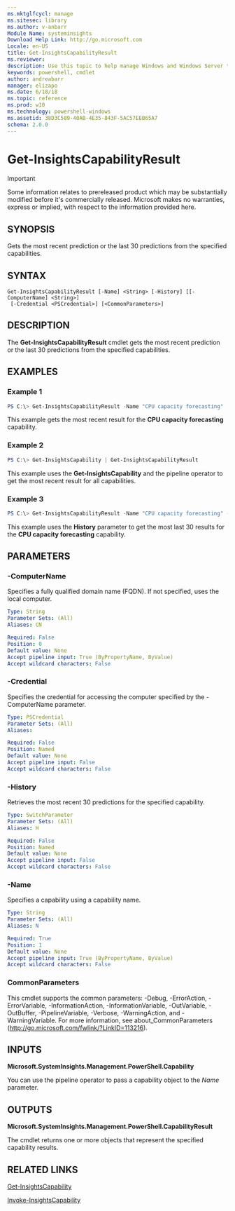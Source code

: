 ```yaml
---
ms.mktglfcycl: manage
ms.sitesec: library
ms.author: v-anbarr
Module Name: systeminsights
Download Help Link: http://go.microsoft.com
Locale: en-US
title: Get-InsightsCapabilityResult
ms.reviewer:
description: Use this topic to help manage Windows and Windows Server technologies with Windows PowerShell.
keywords: powershell, cmdlet
author: andreabarr
manager: elizapo
ms.date: 6/18/18
ms.topic: reference
ms.prod: w10
ms.technology: powershell-windows
ms.assetid: 38D3C589-40AB-4E35-843F-5AC57EEB65A7
schema: 2.0.0
---
```


# Get-InsightsCapabilityResult

>[!IMPORTANT]
>Some information relates to prereleased product which may be substantially modified before it's commercially released. Microsoft makes no warranties, express or implied, with respect to the information provided here.

## SYNOPSIS
Gets the most recent prediction or the last 30 predictions from the specified capabilities.

## SYNTAX

```
Get-InsightsCapabilityResult [-Name] <String> [-History] [[-ComputerName] <String>]
 [-Credential <PSCredential>] [<CommonParameters>]
```

## DESCRIPTION
The **Get-InsightsCapabilityResult** cmdlet gets the most recent prediction or the last 30 predictions from the specified capabilities.

## EXAMPLES

### Example 1
```powershell
PS C:\> Get-InsightsCapabilityResult -Name "CPU capacity forecasting"
```

This example gets the most recent result for the **CPU capacity forecasting** capability.

### Example 2
```powershell
PS C:\> Get-InsightsCapability | Get-InsightsCapabilityResult 
```

This example uses the **Get-InsightsCapability** and the pipeline operator to get the most recent result for all capabilities.

### Example 3
```powershell
PS C:\> Get-InsightsCapabilityResult -Name "CPU capacity forecasting" -History
```

This example uses the **History** parameter to get the most last 30 results for the **CPU capacity forecasting** capability.

## PARAMETERS

### -ComputerName
Specifies a fully qualified domain name (FQDN). If not specified, uses the local computer.

```yaml
Type: String
Parameter Sets: (All)
Aliases: CN

Required: False
Position: 0
Default value: None
Accept pipeline input: True (ByPropertyName, ByValue)
Accept wildcard characters: False
```

### -Credential
Specifies the credential for accessing the computer specified by the -ComputerName parameter.

```yaml
Type: PSCredential
Parameter Sets: (All)
Aliases:

Required: False
Position: Named
Default value: None
Accept pipeline input: False
Accept wildcard characters: False
```

### -History
Retrieves the most recent 30 predictions for the specified capability. 

```yaml
Type: SwitchParameter
Parameter Sets: (All)
Aliases: H

Required: False
Position: Named
Default value: None
Accept pipeline input: False
Accept wildcard characters: False
```

### -Name
Specifies a capability using a capability name. 

```yaml
Type: String
Parameter Sets: (All)
Aliases: N

Required: True
Position: 1
Default value: None
Accept pipeline input: True (ByPropertyName, ByValue)
Accept wildcard characters: False
```

### CommonParameters
This cmdlet supports the common parameters: -Debug, -ErrorAction, -ErrorVariable, -InformationAction, -InformationVariable, -OutVariable, -OutBuffer, -PipelineVariable, -Verbose, -WarningAction, and -WarningVariable.
For more information, see about_CommonParameters (http://go.microsoft.com/fwlink/?LinkID=113216).

## INPUTS

**Microsoft.SystemInsights.Management.PowerShell.Capability**

You can use the pipeline operator to pass a capability object to the *Name* parameter.


## OUTPUTS
**Microsoft.SystemInsights.Management.PowerShell.CapabilityResult**

The cmdlet returns one or more objects that represent the specified capability results.

## RELATED LINKS
[Get-InsightsCapability](get-insightscapability.md)

[Invoke-InsightsCapability](invoke-insightscapability.md)
